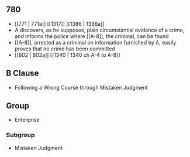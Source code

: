 ## 780
- [[771 | 771a]] [[1317]] [[1386 | 1386a]] 
- A discovers, as he supposes, plain circumstantial evidence of a crime, and informs the police where [[A-8]], the criminal, can be found
- [[A-8]], arrested as a criminal on information furnished by A, easily proves that no crime has been committed
- [[802 | 802a]] [[1340 | 1340 ch A-4 to A-8]] 

## B Clause
- Following a Wrong Course through Mistaken Judgment

## Group
- Enterprise

### Subgroup
- Mistaken Judgment


